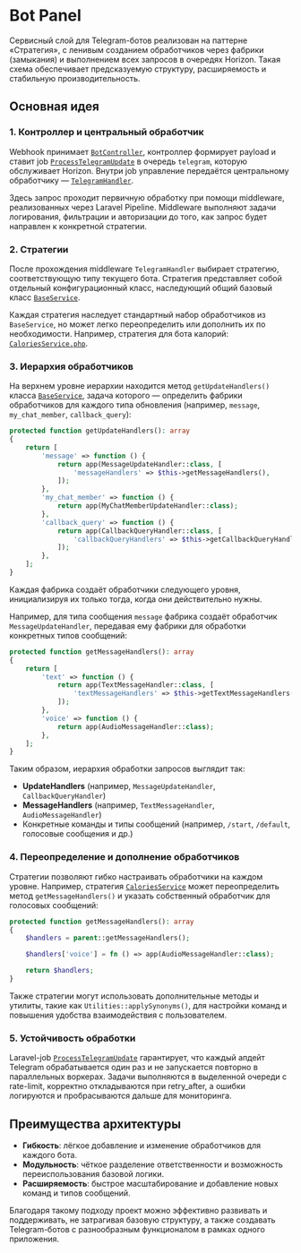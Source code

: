 # Bot Panel

Сервисный слой для Telegram-ботов реализован на паттерне «Стратегия», с ленивым созданием обработчиков через фабрики (замыкания) и выполнением всех запросов в очередях Horizon. Такая схема обеспечивает предсказуемую структуру, расширяемость и стабильную производительность.

## Основная идея

### 1. Контроллер и центральный обработчик

Webhook принимает [`BotController`](https://github.com/Maaaaxim/bot-panel/blob/main/app/Http/Controllers/BotController.php), контроллер формирует payload и ставит job [`ProcessTelegramUpdate`](https://github.com/Maaaaxim/bot-panel/blob/main/app/Jobs/ProcessTelegramUpdate.php) в очередь `telegram`, которую обслуживает Horizon. Внутри job управление передаётся центральному обработчику — [`TelegramHandler`](https://github.com/Maaaaxim/bot-panel/blob/main/app/Services/TelegramServices/TelegramHandler.php).

Здесь запрос проходит первичную обработку при помощи middleware, реализованных через Laravel Pipeline. Middleware выполняют задачи логирования, фильтрации и авторизации до того, как запрос будет направлен к конкретной стратегии.

### 2. Стратегии

После прохождения middleware `TelegramHandler` выбирает стратегию, соответствующую типу текущего бота. Стратегия представляет собой отдельный конфигурационный класс, наследующий общий базовый класс [`BaseService`](https://github.com/Maaaaxim/bot-panel/blob/main/app/Services/TelegramServices/BaseService.php).

Каждая стратегия наследует стандартный набор обработчиков из `BaseService`, но может легко переопределить или дополнить их по необходимости. Например, стратегия для бота калорий: [`CaloriesService.php`](https://github.com/Maaaaxim/bot-panel/blob/main/app/Services/TelegramServices/CaloriesService.php).

### 3. Иерархия обработчиков

На верхнем уровне иерархии находится метод `getUpdateHandlers()` класса [`BaseService`](https://github.com/Maaaaxim/bot-panel/blob/main/app/Services/TelegramServices/BaseService.php), задача которого — определить фабрики обработчиков для каждого типа обновления (например, `message`, `my_chat_member`, `callback_query`):

```php
protected function getUpdateHandlers(): array
{
    return [
        'message' => function () {
            return app(MessageUpdateHandler::class, [
                'messageHandlers' => $this->getMessageHandlers(),
            ]);
        },
        'my_chat_member' => function () {
            return app(MyChatMemberUpdateHandler::class);
        },
        'callback_query' => function () {
            return app(CallbackQueryHandler::class, [
                'callbackQueryHandlers' => $this->getCallbackQueryHandlers(),
            ]);
        },
    ];
}
```

Каждая фабрика создаёт обработчики следующего уровня, инициализируя их только тогда, когда они действительно нужны.

Например, для типа сообщения `message` фабрика создаёт обработчик `MessageUpdateHandler`, передавая ему фабрики для обработки конкретных типов сообщений:

```php
protected function getMessageHandlers(): array
{
    return [
        'text' => function () {
            return app(TextMessageHandler::class, [
                'textMessageHandlers' => $this->getTextMessageHandlers(),
            ]);
        },
        'voice' => function () {
            return app(AudioMessageHandler::class);
        },
    ];
}
```

Таким образом, иерархия обработки запросов выглядит так:

* **UpdateHandlers** (например, `MessageUpdateHandler`, `CallbackQueryHandler`)
* **MessageHandlers** (например, `TextMessageHandler`, `AudioMessageHandler`)
* Конкретные команды и типы сообщений (например, `/start`, `/default`, голосовые сообщения и др.)

### 4. Переопределение и дополнение обработчиков

Стратегии позволяют гибко настраивать обработчики на каждом уровне. Например, стратегия [`CaloriesService`](https://github.com/Maaaaxim/bot-panel/blob/main/app/Services/TelegramServices/CaloriesService.php) может переопределить метод `getMessageHandlers()` и указать собственный обработчик для голосовых сообщений:

```php
protected function getMessageHandlers(): array
{
    $handlers = parent::getMessageHandlers();

    $handlers['voice'] = fn () => app(AudioMessageHandler::class);

    return $handlers;
}
```

Также стратегии могут использовать дополнительные методы и утилиты, такие как `Utilities::applySynonyms()`, для настройки команд и повышения удобства взаимодействия с пользователем.

### 5. Устойчивость обработки

Laravel-job [`ProcessTelegramUpdate`](https://github.com/Maaaaxim/bot-panel/blob/main/app/Jobs/ProcessTelegramUpdate.php) гарантирует, что каждый апдейт Telegram обрабатывается один раз и не запускается повторно в параллельных воркерах. Задачи выполняются в выделенной очереди с rate-limit, корректно откладываются при retry_after, а ошибки логируются и пробрасываются дальше для мониторинга.

## Преимущества архитектуры

* **Гибкость**: лёгкое добавление и изменение обработчиков для каждого бота.
* **Модульность**: чёткое разделение ответственности и возможность переиспользования базовой логики.
* **Расширяемость**: быстрое масштабирование и добавление новых команд и типов сообщений.

Благодаря такому подходу проект можно эффективно развивать и поддерживать, не затрагивая базовую структуру, а также создавать Telegram-ботов с разнообразным функционалом в рамках одного приложения.
